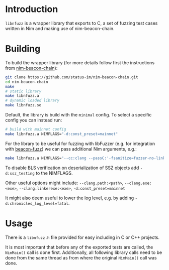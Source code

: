 # Introduction

`libnfuzz` is a wrapper library that exports to C, a set of fuzzing test cases
written in Nim and making use of nim-beacon-chain.


# Building

To build the wrapper library (for more details follow first the instructions from
[nim-beacon-chain](../README.md)):

```bash
git clone https://github.com/status-im/nim-beacon-chain.git
cd nim-beacon-chain
make
# static library
make libnfuzz.a
# dynamic loaded library
make libnfuzz.so
```

Default, the library is build with the `minimal` config. To select a specific config you can instead run:
```bash
# build with mainnet config
make libnfuzz.a NIMFLAGS="-d:const_preset=mainnet"
```

For the library to be useful for fuzzing with libFuzzer (e.g. for
integration with [beacon-fuzz](https://github.com/sigp/beacon-fuzz)) we can pass
additional Nim arguments, e.g.:

```bash
make libnfuzz.a NIMFLAGS="--cc:clang --passC:'-fsanitize=fuzzer-no-link' --passL='-fsanitize=fuzzer'"
```
To disable BLS verification on deserialization of SSZ objects add `-d:ssz_testing` to the NIMFLAGS.

Other useful options might include: `--clang.path:<path>`, `--clang.exe:<exe>`, `--clang.linkerexe:<exe>`, `-d:const_preset=mainnet`

It might also deem useful to lower the log level, e.g. by adding `-d:chronicles_log_level=fatal`.

# Usage
There is a `libnfuzz.h` file provided for easy including in C or C++ projects.

It is most important that before any of the exported tests are called, the
`NimMain()` call is done first. Additionally, all following library calls need
to be done from the same thread as from where the original `NimMain()` call was
done.
